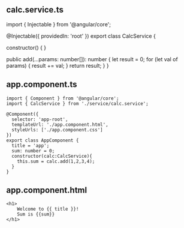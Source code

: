 

## calc.service.ts

import { Injectable } from '@angular/core';
 
@Injectable({
  providedIn: 'root'
})
export class CalcService {
 
  constructor() { }
 
  public add(...params: number[]): number {
    let result = 0;
    for (let val of params) {
        result += val;
    }
    return result;
  }
}

## app.component.ts

    import { Component } from '@angular/core';
    import { CalcService } from './service/calc.service';
     
    @Component({
      selector: 'app-root',
      templateUrl: './app.component.html',
      styleUrls: ['./app.component.css']
    })
    export class AppComponent {
      title = 'app';
      sum: number = 0;
      constructor(calc:CalcService){
        this.sum = calc.add(1,2,3,4);
      }
    }

## app.component.html

    <h1>
        Welcome to {{ title }}!
        Sum is {{sum}}
    </h1>

